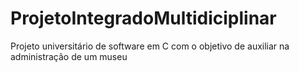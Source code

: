# ProjetoIntegradoMultidiciplinar
Projeto universitário de software em C com o objetivo de auxiliar na administração de um museu

